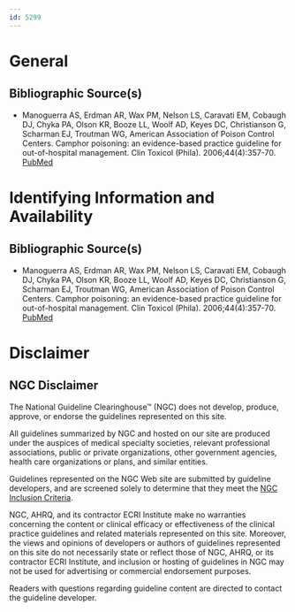 ```yaml
---
id: 5299
---
```


# General

## Bibliographic Source(s)

- Manoguerra AS, Erdman AR, Wax PM, Nelson LS, Caravati EM, Cobaugh DJ, Chyka PA, Olson KR, Booze LL, Woolf AD, Keyes DC, Christianson G, Scharman EJ, Troutman WG, American Association of Poison Control Centers. Camphor poisoning: an evidence-based practice guideline for out-of-hospital management. Clin Toxicol (Phila). 2006;44(4):357-70. [ PubMed ](http://www.ncbi.nlm.nih.gov/entrez/query.fcgi?cmd=Retrieve&db=pubmed&dopt=Abstract&list_uids=16809137)

# Identifying Information and Availability

## Bibliographic Source(s)

- Manoguerra AS, Erdman AR, Wax PM, Nelson LS, Caravati EM, Cobaugh DJ, Chyka PA, Olson KR, Booze LL, Woolf AD, Keyes DC, Christianson G, Scharman EJ, Troutman WG, American Association of Poison Control Centers. Camphor poisoning: an evidence-based practice guideline for out-of-hospital management. Clin Toxicol (Phila). 2006;44(4):357-70. [ PubMed ](http://www.ncbi.nlm.nih.gov/entrez/query.fcgi?cmd=Retrieve&db=pubmed&dopt=Abstract&list_uids=16809137)

# Disclaimer

## NGC Disclaimer

The National Guideline Clearinghouse™ (NGC) does not develop, produce, approve, or endorse the guidelines represented on this site.

All guidelines summarized by NGC and hosted on our site are produced under the auspices of medical specialty societies, relevant professional associations, public or private organizations, other government agencies, health care organizations or plans, and similar entities.

Guidelines represented on the NGC Web site are submitted by guideline developers, and are screened solely to determine that they meet the [NGC Inclusion Criteria](/help-and-about/summaries/inclusion-criteria).

NGC, AHRQ, and its contractor ECRI Institute make no warranties concerning the content or clinical efficacy or effectiveness of the clinical practice guidelines and related materials represented on this site. Moreover, the views and opinions of developers or authors of guidelines represented on this site do not necessarily state or reflect those of NGC, AHRQ, or its contractor ECRI Institute, and inclusion or hosting of guidelines in NGC may not be used for advertising or commercial endorsement purposes.

Readers with questions regarding guideline content are directed to contact the guideline developer.

